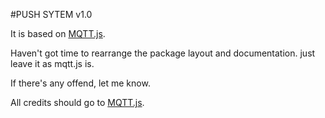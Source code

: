 #PUSH SYTEM v1.0

It is based on [MQTT.js](https://github.com/adamvr/MQTT.js). 

Haven't got time to rearrange the package layout and documentation. just leave it as mqtt.js is.

If there's any offend, let me know.

All credits should go to [MQTT.js](https://github.com/adamvr/MQTT.js).
